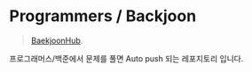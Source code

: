 # Programmers / Backjoon
> [BaekjoonHub](https://github.com/BaekjoonHub/BaekjoonHub).

프로그래머스/백준에서 문제를 풀면 Auto push 되는 레포지토리 입니다.
